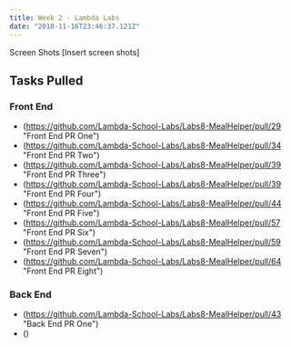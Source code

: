 ```yaml
---
title: Week 2 - Lambda Labs
date: "2018-11-16T23:46:37.121Z"
---
```

Screen Shots
[Insert screen shots]

## Tasks Pulled
### Front End
 - (https://github.com/Lambda-School-Labs/Labs8-MealHelper/pull/29 "Front End PR One")
 - (https://github.com/Lambda-School-Labs/Labs8-MealHelper/pull/34 "Front End PR Two")
 - (https://github.com/Lambda-School-Labs/Labs8-MealHelper/pull/39 "Front End PR Three")
 - (https://github.com/Lambda-School-Labs/Labs8-MealHelper/pull/39 "Front End PR Four")
 - (https://github.com/Lambda-School-Labs/Labs8-MealHelper/pull/44 "Front End PR Five")
 - (https://github.com/Lambda-School-Labs/Labs8-MealHelper/pull/57 "Front End PR Six")
 - (https://github.com/Lambda-School-Labs/Labs8-MealHelper/pull/59 "Front End PR Seven")
 - (https://github.com/Lambda-School-Labs/Labs8-MealHelper/pull/64 "Front End PR Eight")


### Back End

- (https://github.com/Lambda-School-Labs/Labs8-MealHelper/pull/43 "Back End PR One")
- ()